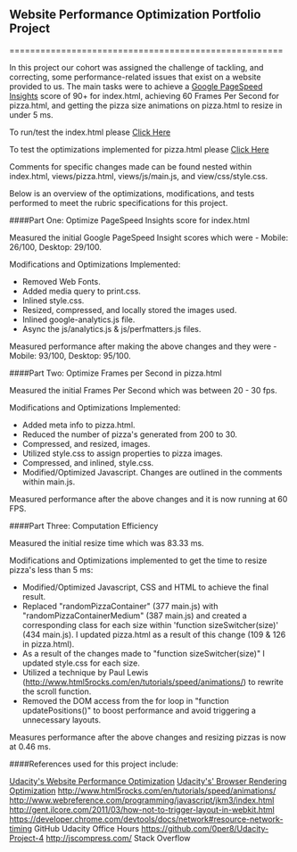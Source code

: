 ## Website Performance Optimization Portfolio Project
=====================================================

In this project our cohort was assigned the challenge of tackling, and correcting, some performance-related issues
that exist on a website provided to us. The main tasks were to achieve a [Google PageSpeed Insights](https://developers.google.com/speed/pagespeed/insights/) score of 90+ for index.html,
achieving 60 Frames Per Second for pizza.html, and getting the pizza size animations on pizza.html to resize in under 5 ms.

To run/test the index.html please [Click Here](http://samurairanderson.github.io)

To test the optimizations implemented for pizza.html please [Click Here](http://samurairanderson.github.io./views/pizza.html)

Comments for specific changes made can be found nested within index.html, views/pizza.html, views/js/main.js, and view/css/style.css.

Below is an overview of the optimizations, modifications, and tests performed to meet the rubric specifications for this project. 
 

####Part One: Optimize PageSpeed Insights score for index.html


Measured the initial Google PageSpeed Insight scores which were - Mobile: 26/100, Desktop: 29/100.

Modifications and Optimizations Implemented:
* Removed Web Fonts.
* Added media query to print.css.
* Inlined style.css.
* Resized, compressed, and locally stored the images used.
* Inlined google-analytics.js file.
* Async the js/analytics.js & js/perfmatters.js files.

Measured performance after making the above changes and they were - Mobile: 93/100, Desktop: 95/100.

####Part Two: Optimize Frames per Second in pizza.html

Measured the initial Frames Per Second which was between 20 - 30 fps.

Modifications and Optimizations Implemented:
* Added meta info to pizza.html.
* Reduced the number of pizza's generated from 200 to 30.
* Compressed, and resized, images.
* Utilized style.css to assign properties to pizza images.
* Compressed, and inlined, style.css.
* Modified/Optimized Javascript. Changes are outlined in the comments within main.js.

Measured performance after the above changes and it is now running at 60 FPS.

####Part Three: Computation Efficiency

Measured the initial resize time which was 83.33 ms.

Modifications and Optimizations implemented to get the time to resize pizza's less than 5 ms:
* Modified/Optimized Javascript, CSS and HTML to achieve the final result.
* Replaced "randomPizzaContainer" (377 main.js) with "randomPizzaContainerMedium" (387 main.js) and created 
  a corresponding class for each size within 'function sizeSwitcher(size)' (434 main.js). I updated 
  pizza.html as a result of this change (109 & 126 in pizza.html). 
* As a result of the changes made to "function sizeSwitcher(size)" I updated style.css for each size.
* Utilized a technique by Paul Lewis (http://www.html5rocks.com/en/tutorials/speed/animations/) to rewrite
  the scroll function.
* Removed the DOM access from the for loop in "function updatePositions()" to boost performance and avoid
  triggering a unnecessary layouts.

Measures performance after the above changes and resizing pizzas is now at 0.46 ms.


####References used for this project include:

[Udacity's Website Performance Optimization](https://www.udacity.com/course/website-performance-optimization--ud884)
[Udacity's' Browser Rendering Optimization](https://www.udacity.com/course/browser-rendering-optimization--ud860)
http://www.html5rocks.com/en/tutorials/speed/animations/
http://www.webreference.com/programming/javascript/jkm3/index.html
http://gent.ilcore.com/2011/03/how-not-to-trigger-layout-in-webkit.html
https://developer.chrome.com/devtools/docs/network#resource-network-timing
GitHub
Udacity Office Hours
https://github.com/0per8/Udacity-Project-4
http://jscompress.com/
Stack Overflow

